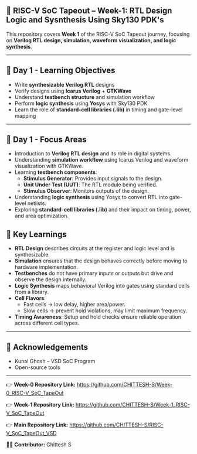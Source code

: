 ## 🌟 RISC-V SoC Tapeout – Week-1: RTL Design Logic and Sysnthesis Using Sky130 PDK's

This repository covers **Week 1** of the RISC-V SoC Tapeout journey, focusing on **Verilog RTL design, simulation, waveform visualization, and logic synthesis**.

---

## 🎯 Day 1 - Learning Objectives

- Write **synthesizable Verilog RTL** designs  
- Verify designs using **Icarus Verilog** + **GTKWave**  
- Understand **testbench structure** and simulation workflow  
- Perform **logic synthesis** using **Yosys** with Sky130 PDK  
- Learn the role of **standard-cell libraries (.lib)** in timing and gate-level mapping  

---

## 📒 Day 1 - Focus Areas

- Introduction to **Verilog RTL design** and its role in digital systems.  
- Understanding **simulation workflow** using Icarus Verilog and waveform visualization with GTKWave.  
- Learning **testbench components**:  
  - **Stimulus Generator**: Provides input signals to the design.  
  - **Unit Under Test (UUT)**: The RTL module being verified.  
  - **Stimulus Observer**: Monitors outputs of the design.  
- Understanding **logic synthesis** using Yosys to convert RTL into gate-level netlists.  
- Exploring **standard-cell libraries (.lib)** and their impact on timing, power, and area optimization.

## 🧠 Key Learnings

- **RTL Design** describes circuits at the register and logic level and is synthesizable.  
- **Simulation** ensures that the design behaves correctly before moving to hardware implementation.  
- **Testbenches** do not have primary inputs or outputs but drive and observe the design internally.  
- **Logic Synthesis** maps behavioral Verilog into gates using standard cells from a library.  
- **Cell Flavors**:  
  - Fast cells → low delay, higher area/power.  
  - Slow cells → prevent hold violations, may limit maximum frequency.  
- **Timing Awareness**: Setup and hold checks ensure reliable operation across different cell types.  

---

## 🙌 Acknowledgements

- Kunal Ghosh – VSD SoC Program
- Open-source tools
  
---

👉 **Week-0 Repository Link:** https://github.com/CHITTESH-S/Week-0_RISC-V_SoC_TapeOut

👉 **Week-1 Repository Link:** https://github.com/CHITTESH-S/Week-1_RISC-V_SoC_TapeOut

👉 **Main Repository Link:** https://github.com/CHITTESH-S/RISC-V_SoC_TapeOut_VSD

👨‍💻 **Contributor:** Chittesh S
